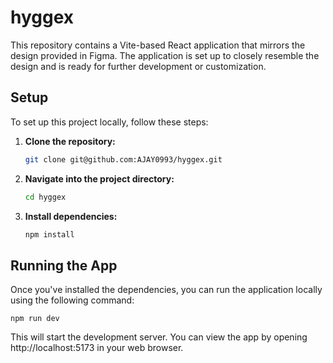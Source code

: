 # hyggex

This repository contains a Vite-based React application that mirrors the design provided in Figma. The application is set up to closely resemble the design and is ready for further development or customization.

## Setup

To set up this project locally, follow these steps:

1. **Clone the repository:**

   ```bash
   git clone git@github.com:AJAY0993/hyggex.git
   ```

2. **Navigate into the project directory:**

   ```bash
   cd hyggex
   ```

3. **Install dependencies:**

   ```bash
   npm install
   ```

## Running the App

Once you've installed the dependencies, you can run the application locally using the following command:

```
npm run dev
```

This will start the development server. You can view the app by opening http://localhost:5173 in your web browser.
